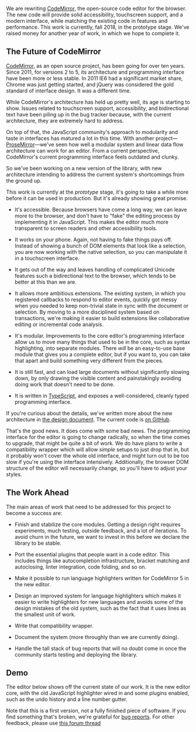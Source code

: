 We are rewriting [CodeMirror](https://codemirror.net), the open-source code editor for the browser. The new code will provide solid accessibility, touchscreen support, and a modern interface, while matching the existing code in features and performance. This work is currently, fall 2018, in the prototype stage. We've raised money for another year of work, in which we hope to complete it.


The Future of CodeMirror
------------------------

[CodeMirror](https://codemirror.net), as an open source project, has been going for over ten years. Since 2011, for versions 2 to 5, its architecture and programming interface have been more or less stable. In 2011 IE6 had a significant market share, Chrome was just getting started, and jQuery was considered the gold standard of interface design. It was a different time.

While CodeMirror's architecture has held up pretty well, its age is starting to show. Issues related to touchscreen support, accessibility, and bidirectional text have been piling up in the bug tracker because, with the current architecture, they are extremely hard to address.

On top of that, the JavaScript community's approach to modularity and taste in interfaces has matured a lot in this time. With another project—[ProseMirror](https://prosemirror.net)—we've seen how well a modular system and linear data flow architecture can work for an editor. From a current perspective, CodeMirror's current programming interface feels outdated and clunky.

So we've been working on a new version of the library, with new architecture intending to address the current system's shortcomings from the ground up.

This work is currently at the _prototype_ stage, it's going to take a while more before it can be used in production. But it's already showing great promise.

*   It's accessible. Because browsers have come a long way, we can leave more to the browser, and don't have to "fake" the editing process by implementing it in JavaScript. This makes the editor much more transparent to screen readers and other accessibility tools.
    
*   It works on your phone. Again, not having to fake things pays off. Instead of showing a bunch of DOM elements that look like a selection, you are now working with the native selection, so you can manipulate it in a touchscreen interface.
    
*   It gets out of the way and leaves handling of complicated Unicode features such a bidirectional text to the browser, which tends to be better at this than we are.
    
*   It allows more ambitious extensions. The existing system, in which you registered callbacks to respond to editor events, quickly got messy when you needed to keep non-trivial state in sync with the document or selection. By moving to a more disciplined system based on transactions, we're making it easier to build extensions like collaborative editing or incremental code analysis.
    
*   It's modular. Improvements to the core editor's programming interface allow us to move many things that used to be in the core, such as syntax highlighting, into separate modules. There _will_ be an easy-to-use base module that gives you a complete editor, but if you want to, you can take that apart and build something very different from the pieces.
    
*   It is still fast, and can load large documents without significantly slowing down, by only drawing the visible content and painstakingly avoiding doing work that doesn't need to be done.
    
*   It is written in [TypeScript](https://www.typescriptlang.org/), and exposes a well-considered, cleanly typed programming interface.
    

If you're curious about the details, we've written more about the new architecture in [the design document](design.html). The current code is [on GitHub](https://github.com/codemirror/codemirror.next).

That's the good news. It does come with some bad news. The programming interface for the editor is going to change radically, so when the time comes to upgrade, that might be quite a bit of work. We do have plans to write a compatibility wrapper which will allow _simple_ setups to just drop that in, but it probably won't cover the whole old interface, and might turn out to be too slow if you're using the interface intensively. Additionally, the browser DOM structure of the editor will necessarily change, so you'll have to adjust your styles.

The Work Ahead
--------------

The main areas of work that need to be addressed for this project to become a success are:

*   Finish and stabilize the core modules. Getting a design right requires experiments, much testing, outside feedback, and a lot of iterations. To avoid churn in the future, we want to invest in this before we declare the library to be stable.
    
*   Port the essential plugins that people want in a code editor. This includes things like autocompletion infrastructure, bracket matching and autoclosing, linter integration, code folding, and so on.
    
*   Make it possible to run language highlighters written for CodeMirror 5 in the new editor.
    
*   Design an improved system for language highlighters which makes it easier to write highlighters for new languages and avoids some of the design mistakes of the old system, such as the fact that it uses lines as the smallest unit of work.
    
*   Write that compatibility wrapper.
    
*   Document the system (more throughly than we are currently doing).
    
*   Handle the tall stack of bug reports that will no doubt come in once the community starts testing and deploying the library.
    

Demo
----

The editor below shows off the current state of our work. It is the new editor core, with the old JavaScript highlighter wired in and some plugins enabled, such as the undo history and a line number gutter.

Note that this is a first version, not a fully finished piece of software. If you find something that's broken, we're grateful for [bug reports](https://github.com/codemirror/codemirror.next/issues). For other feedback, please use [this forum thread](https://discuss.codemirror.net/t/announcing-work-has-started-on-codemirror-6/1817)
